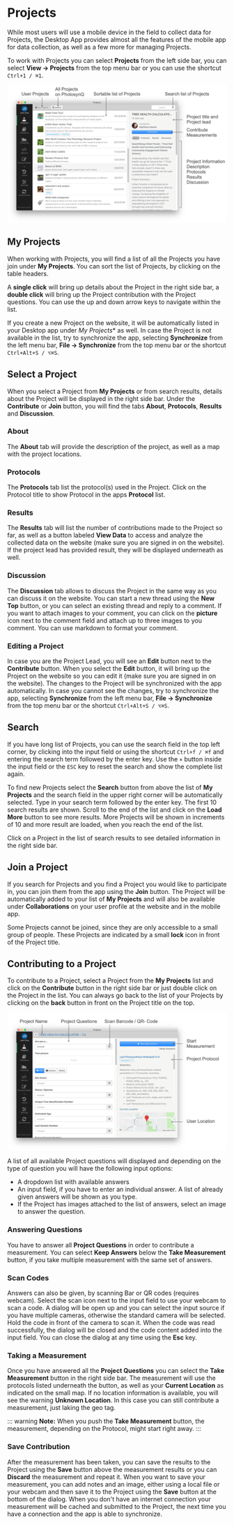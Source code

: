 # Projects

While most users will use a mobile device in the field to collect data for Projects, the Desktop App provides almost all the features of the mobile app for data collection, as well as a few more for managing Projects.

To work with Projects you can select **Projects** from the left side bar, you can select **View → Projects** from the top menu bar or you can use the shortcut `Ctrl+1 / ⌘1`.

![The Project List](./images/project-list.png)

## My Projects

When working with Projects, you will find a list of all the Projects you have join under **My Projects**. You can sort the list of Projects, by clicking on the table headers.

A **single click** will bring up details about the Project in the right side bar, a **double click** will bring up the Project contribution with the Project questions. You can use the up and down arrow keys to navigate within the list.

If you create a new Project on the website, it will be automatically listed in your Desktop app under *My Projects** as well. In case the Project is not available in the list, try to synchronize the app, selecting **Synchronize** from the left menu bar, **File → Synchronize** from the top menu bar or the shortcut `Ctrl+Alt+S / ⌥⌘S`.

## Select a Project

When you select a Project from **My Projects** or from search results, details about the Project will be displayed in the right side bar. Under the **Contribute** or **Join** button, you will find the tabs **About**, **Protocols**, **Results** and **Discussion**.

### About

The **About** tab will provide the description of the project, as well as a map with the project locations.

### Protocols

The **Protocols** tab list the protocol(s) used in the Project. Click on the Protocol title to show Protocol in the apps **Protocol** list.

### Results

The **Results** tab will list the number of contributions made to the Project so far, as well as a button labeled **View Data** to access and analyze the collected data on the website (make sure you are signed in on the website). If the project lead has provided result, they will be displayed underneath as well.

### Discussion

The **Discussion** tab allows to discuss the Project in the same way as you can discuss it on the website. You can start a new thread using the **New Top** button, or you can select an existing thread and reply to a comment. If you want to attach images to your comment, you can click on the **picture** icon next to the comment field and attach up to three images to you comment. You can use markdown to format your comment.

### Editing a Project

In case you are the Project Lead, you will see an **Edit** button next to the **Contribute** button. When you select the **Edit** button, it will bring up the Project on the website so you can edit it (make sure you are signed in on the website). The changes to the Project will be synchronized with the app automatically. In case you cannot see the changes, try to synchronize the app, selecting **Synchronize** from the left menu bar, **File → Synchronize** from the top menu bar or the shortcut `Ctrl+Alt+S / ⌥⌘S`.

## Search

If you have long list of Projects, you can use the search field in the top left corner, by clicking into the input field or using the shortcut `Ctrl+f / ⌘f` and entering the search term followed by the enter key. Use the `×` button inside the input field or the `ESC` key to reset the search and show the complete list again.

To find new Projects select the **Search** button from above the list of **My Projects** and the search field in the upper right corner will be automatically selected. Type in your search term followed by the enter key. The first 10 search results are shown. Scroll to the end of the list and click on the **Load More** button to see more results. More Projects will be shown in increments of 10 and more result are loaded, when you reach the end of the list.

Click on a Project in the list of search results to see detailed information in the right side bar.

## Join a Project

If you search for Projects and you find a Project you would like to participate in, you can join them from the app using the **Join** button. The Project will be automatically added to your list of **My Projects** and will also be available under **Collaborations** on your user profile at the website and in the mobile app.

Some Projects cannot be joined, since they are only accessible to a small group of people. These Projects are indicated by a small **lock** icon in front of the Project title.

## Contributing to a Project

To contribute to a Project, select a Project from the **My Projects** list and click on the **Contribute** button in the right side bar or just double click on the Project in the list. You can always go back to the list of your Projects by clicking on the **back** button in front on the Project title on the top.

![Contributions to a Project with Project Questions, including Multiple Choice, Short Answer, Adding Images](./images/project-contribute.png)

A list of all available Project questions will displayed and depending on the type of question you will have the following input options:

+ A dropdown list with available answers
+ An input field, if you have to enter an individual answer. A list of already given answers will be shown as you type.
+ If the Project has images attached to the list of answers, select an image to answer the question.

### Answering Questions

You have to answer all **Project Questions** in order to contribute a measurement. You can select **Keep Answers** below the **Take Measurement** button, if you take multiple measurement with the same set of answers.

### Scan Codes

Answers can also be given, by scanning Bar or QR codes (requires webcam). Select the scan icon next to the input field to use your webcam to scan a code. A dialog will be open up and you can select the input source if you have multiple cameras, otherwise the standard camera will be selected. Hold the code in front of the camera to scan it. When the code was read successfully, the dialog will be closed and the code content added into the input field. You can close the dialog at any time using the **Esc** key.

### Taking a Measurement

Once you have answered all the **Project Questions** you can select the **Take Measurement** button in the right side bar. The measurement will use the protocols listed underneath the button, as well as your **Current Location** as indicated on the small map. If no location information is available, you will see the warning **Unknown Location**. In this case you can still contribute a measurement, just laking the geo tag.

::: warning
**Note:** When you push the **Take Measurement** button, the measurement, depending on the Protocol, might start right away.
:::

### Save Contribution

After the measurement has been taken, you can save the results to the Project using the **Save** button above the measurement results or you can **Discard** the measurement and repeat it. When you want to save your measurement, you can add notes and an image, either using a local file or your webcam and then save it to the Project using the **Save** button at the bottom of the dialog. When you don't have an internet connection your measurement will be cached and submitted to the Project, the next time you have a connection and the app is able to synchronize.
